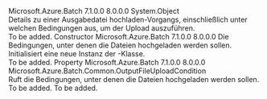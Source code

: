 <Type Name="OutputFileUploadOptions" FullName="Microsoft.Azure.Batch.OutputFileUploadOptions">
  <TypeSignature Language="C#" Value="public class OutputFileUploadOptions" />
  <TypeSignature Language="ILAsm" Value=".class public auto ansi beforefieldinit OutputFileUploadOptions extends System.Object" />
  <TypeSignature Language="DocId" Value="T:Microsoft.Azure.Batch.OutputFileUploadOptions" />
  <TypeSignature Language="VB.NET" Value="Public Class OutputFileUploadOptions" />
  <TypeSignature Language="F#" Value="type OutputFileUploadOptions = class&#xA;    interface ITransportObjectProvider&lt;OutputFileUploadOptions&gt;&#xA;    interface IPropertyMetadata&#xA;    interface IModifiable&#xA;    interface IReadOnly" />
  <AssemblyInfo>
    <AssemblyName>Microsoft.Azure.Batch</AssemblyName>
    <AssemblyVersion>7.1.0.0</AssemblyVersion>
    <AssemblyVersion>8.0.0.0</AssemblyVersion>
  </AssemblyInfo>
  <Base>
    <BaseTypeName>System.Object</BaseTypeName>
  </Base>
  <Interfaces />
  <Docs>
    <summary>
            Details zu einer Ausgabedatei hochladen-Vorgangs, einschließlich unter welchen Bedingungen aus, um der Upload auszuführen.
            </summary>
    <remarks>To be added.</remarks>
  </Docs>
  <Members>
    <Member MemberName=".ctor">
      <MemberSignature Language="C#" Value="public OutputFileUploadOptions (Microsoft.Azure.Batch.Common.OutputFileUploadCondition uploadCondition);" />
      <MemberSignature Language="ILAsm" Value=".method public hidebysig specialname rtspecialname instance void .ctor(valuetype Microsoft.Azure.Batch.Common.OutputFileUploadCondition uploadCondition) cil managed" />
      <MemberSignature Language="DocId" Value="M:Microsoft.Azure.Batch.OutputFileUploadOptions.#ctor(Microsoft.Azure.Batch.Common.OutputFileUploadCondition)" />
      <MemberSignature Language="VB.NET" Value="Public Sub New (uploadCondition As OutputFileUploadCondition)" />
      <MemberSignature Language="F#" Value="new Microsoft.Azure.Batch.OutputFileUploadOptions : Microsoft.Azure.Batch.Common.OutputFileUploadCondition -&gt; Microsoft.Azure.Batch.OutputFileUploadOptions" Usage="new Microsoft.Azure.Batch.OutputFileUploadOptions uploadCondition" />
      <MemberType>Constructor</MemberType>
      <AssemblyInfo>
        <AssemblyName>Microsoft.Azure.Batch</AssemblyName>
        <AssemblyVersion>7.1.0.0</AssemblyVersion>
        <AssemblyVersion>8.0.0.0</AssemblyVersion>
      </AssemblyInfo>
      <Parameters>
        <Parameter Name="uploadCondition" Type="Microsoft.Azure.Batch.Common.OutputFileUploadCondition" />
      </Parameters>
      <Docs>
        <param name="uploadCondition">Die Bedingungen, unter denen die Dateien hochgeladen werden sollen.</param>
        <summary>
            Initialisiert eine neue Instanz der <see cref="T:Microsoft.Azure.Batch.OutputFileUploadOptions" />-Klasse.
            </summary>
        <remarks>To be added.</remarks>
      </Docs>
    </Member>
    <Member MemberName="UploadCondition">
      <MemberSignature Language="C#" Value="public Microsoft.Azure.Batch.Common.OutputFileUploadCondition UploadCondition { get; }" />
      <MemberSignature Language="ILAsm" Value=".property instance valuetype Microsoft.Azure.Batch.Common.OutputFileUploadCondition UploadCondition" />
      <MemberSignature Language="DocId" Value="P:Microsoft.Azure.Batch.OutputFileUploadOptions.UploadCondition" />
      <MemberSignature Language="VB.NET" Value="Public ReadOnly Property UploadCondition As OutputFileUploadCondition" />
      <MemberSignature Language="F#" Value="member this.UploadCondition : Microsoft.Azure.Batch.Common.OutputFileUploadCondition" Usage="Microsoft.Azure.Batch.OutputFileUploadOptions.UploadCondition" />
      <MemberType>Property</MemberType>
      <AssemblyInfo>
        <AssemblyName>Microsoft.Azure.Batch</AssemblyName>
        <AssemblyVersion>7.1.0.0</AssemblyVersion>
        <AssemblyVersion>8.0.0.0</AssemblyVersion>
      </AssemblyInfo>
      <ReturnValue>
        <ReturnType>Microsoft.Azure.Batch.Common.OutputFileUploadCondition</ReturnType>
      </ReturnValue>
      <Docs>
        <summary>
            Ruft die Bedingungen, unter denen die Dateien hochgeladen werden sollen.
            </summary>
        <value>To be added.</value>
        <remarks>To be added.</remarks>
      </Docs>
    </Member>
  </Members>
</Type>